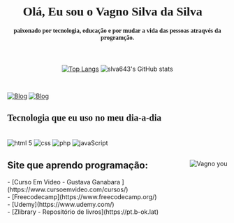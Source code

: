 <div h1 align="center" style="font-family:fantasy">
 <h1>Olá, Eu sou o Vagno Silva da Silva👋</h1>
<div h4 halign="center" style="font-family:cursive">
<h4>paixonado por tecnologia, educação e por mudar a vida das pessoas atraqvés da programção.<h4><br> 
</div></div>
<div align="center" style=height: "150em">
 
[![Top Langs](https://github-readme-stats.vercel.app/api/top-langs/?username=slva643&layout=compact)](https://github.com/anuraghazra/github-readme-stats)
![slva643's GitHub stats](https://github-readme-stats.vercel.app/api?username=slva643&show_icons=true&theme=radical)
</div><br>

[![Blog](https://img.shields.io/badge/Facebook-1877F2?style=for-the-badge&logo=facebook&logoColor=white)](https://www.facebook.com/)
[![Blog](https://img.shields.io/badge/LinkedIn-0077B5?style=for-the-badge&logo=linkedin&logoColor=white)](https://www.linkedin.com/feed/?trk=homepage-basic_google-one-tap-submit)
<div h2 halign="center" style="font-family:geogia">
<h2> Tecnologia que eu uso no meu dia-a-dia</h2>
</div>
<div style="diplay: inline_block"><br/>
    <img align="center"  alt="html 5" src="https://img.shields.io/badge/HTML5-E34F26?style=for-the-badge&logo=html5&logoColor=white")>
     <img align="center" alt="css" src="https://img.shields.io/badge/CSS3-1572B6?style=for-the-badge&logo=css3&logoColor=white">
      <img align="center" alt="php" src="https://img.shields.io/badge/PHP-777BB4?style=for-the-badge&logo=php&logoColor=white">
      <img align="center" alt="javaScript" src="https://img.shields.io/badge/JavaScript-F7DF1E?style=for-the-badge&logo=javascript&logoColor=black">
</div>
<a>
 <img align="right" alt="Vagno you"src="https://gifimage.net/wp-content/uploads/2017/10/docente-gif-9.gif">
<h2 halign="center" style="font-family:geogia">
<h2>Site que aprendo programação:</h2>
- [Curso Em Video - Gustava Ganabara ](https://www.cursoemvideo.com/cursos/)<br/>
- [Freecodecamp](https://www.freecodecamp.org/)<br/>
- [Udemy](https://www.udemy.com/)<br/>
- [Zlibrary - Repositório de livros](https://pt.b-ok.lat)<b

